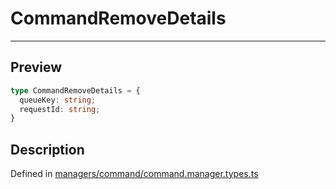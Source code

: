 
      
# CommandRemoveDetails

<div class="api-docs__separator" data-reactroot="">

---

</div><div class="api-docs__section" data-reactroot="">

## Preview

</div><div class="api-docs__preview type" data-reactroot="">

```ts
type CommandRemoveDetails = {
  queueKey: string; 
  requestId: string; 
}
```

</div><div class="api-docs__section" data-reactroot="">

## Description

</div><div class="api-docs__description" data-reactroot=""><span class="api-docs__do-not-parse">



</span></div><div class="api-docs__definition" data-reactroot="">

Defined in [managers/command/command.manager.types.ts](https://github.com/BetterTyped/hyper-fetch/blob/982ac882/packages/core/src/managers/command/command.manager.types.ts#L25)

</div>